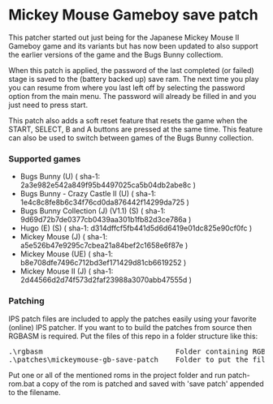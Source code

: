 # Mickey Mouse Gameboy save patch

This patcher started out just being for the Japanese Mickey Mouse II Gameboy game
and its variants but has now been updated to also support the earlier versions of
the game and the Bugs Bunny collectiom.

When this patch is applied, the password of the last completed (or failed) stage
is saved to the (battery backed up) save ram. The next time you play you can 
resume from where you last left off by selecting the password option from the 
main menu. The password will already be filled in and you just need to press start.

This patch also adds a soft reset feature that resets the game when the START, 
SELECT, B and A buttons are pressed at the same time. This feature can also be
used to switch between games of the Bugs Bunny collection.

### Supported games

* Bugs Bunny (U) ( sha-1: 2a3e982e542a849f95b4497025ca5b04db2abe8c )
* Bugs Bunny - Crazy Castle II (U)		( sha-1: 1e4c8c8fe8b6c34f76cd0da876442f14299da725 )
* Bugs Bunny Collection (J) (V1.1) (S) ( sha-1: 9d69d72b7de0377cb0439aa301b1fb82d3ce786a )
* Hugo (E) (S) ( sha-1: d314dffcf5fb441d5d6d6419e01dc825e90cf0fc )
* Mickey Mouse (J) ( sha-1: a5e526b47e9295c7cbea21a84bef2c1658e6f87e )
* Mickey Mouse (UE) ( sha-1: b8e708dfe7496c712bd3ef171429d81cb6619252 )
* Mickey Mouse II (J) ( sha-1: 2d44566d2d74f573d2faf23988a3070abb47555d )

### Patching

IPS patch files are included to apply the patches easily using your favorite
(online) IPS patcher. If you want to to build the patches from source then 
RGBASM is required. Put the files of this repo in a folder structure like this:

<pre>
.\rgbasm                               Folder containing RGBASM executables.
.\patches\mickeymouse-gb-save-patch    Folder to put the files of this repo.
</pre>

Put one or all of the mentioned roms in the project folder and run patch-rom.bat
a copy of the rom is patched and saved with 'save patch' appended to the filename.

